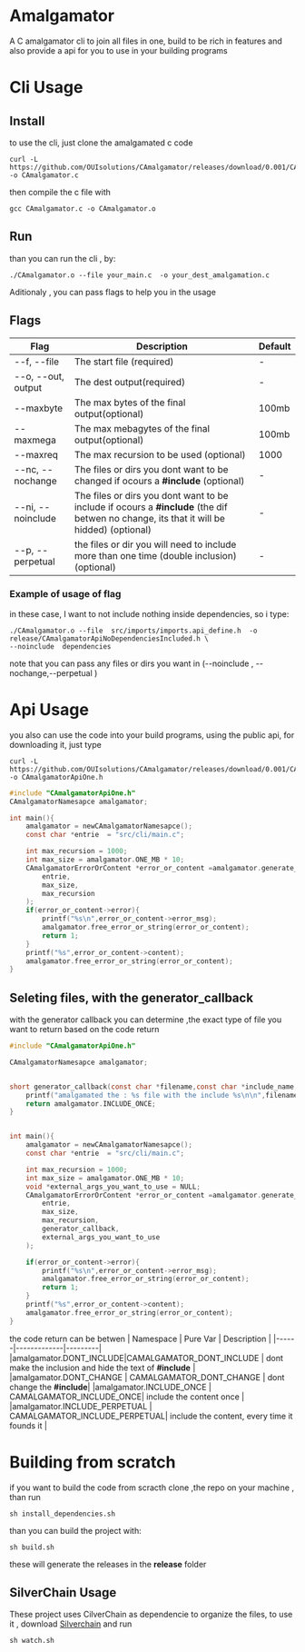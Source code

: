 # Amalgamator
A C amalgamator cli to join all files in one, build to be rich in features
and also provide a api for you to use in your building programs


# Cli Usage
## Install
to use the  cli, just clone the amalgamated c code
```shell
curl -L https://github.com/OUIsolutions/CAmalgamator/releases/download/0.001/CAmalgamator.c  -o CAmalgamator.c
```
then compile the c file with
```shell
gcc CAmalgamator.c -o CAmalgamator.o
```
## Run
than you can run the cli , by:
```shel
./CAmalgamator.o --file your_main.c  -o your_dest_amalgamation.c
```
Aditionaly , you can pass flags to help you in the usage
## Flags
| Flag | Description | Default |
|------|-------------|---------|
| --f, --file | The start file (required) | - |
| --o, --out, output | The dest output(required) | - |
|  --maxbyte | The max bytes of the final output(optional) | 100mb |
| --maxmega | The max mebagytes of the final output(optional) | 100mb |
| --maxreq | The max recursion to be used (optional) | 1000 |
|--nc, --nochange | The files or dirs you dont want to be changed if ocours a **#include** (optional) | - |
|--ni, --noinclude | The files or dirs you dont want to be include if ocours a **#include** (the dif betwen no change,  its that it will be hidded) (optional) | - |
|--p, --perpetual | the files or dir  you will need to include more than one time (double inclusion)  (optional) | - |

### Example of usage of flag
in these case, I want to not include nothing inside dependencies, so i type:
```shel
./CAmalgamator.o --file  src/imports/imports.api_define.h  -o release/CAmalgamatorApiNoDependenciesIncluded.h \
--noinclude  dependencies
```
note that you can pass any  files or dirs  you want in (--noinclude , --nochange,--perpetual )

# Api Usage
you also can use the code into your build programs, using the public api,
for downloading it, just type
```shel
curl -L https://github.com/OUIsolutions/CAmalgamator/releases/download/0.001/CAmalgamatorApiOne.h  -o CAmalgamatorApiOne.h

```

```c
#include "CAmalgamatorApiOne.h"
CAmalgamatorNamesapce amalgamator;

int main(){
    amalgamator = newCAmalgamatorNamesapce();
    const char *entrie  = "src/cli/main.c";

    int max_recursion = 1000;
    int max_size = amalgamator.ONE_MB * 10;
    CAmalgamatorErrorOrContent *error_or_content =amalgamator.generate_amalgamation_simple(
        entrie,
        max_size,
        max_recursion
    );
    if(error_or_content->error){
        printf("%s\n",error_or_content->error_msg);
        amalgamator.free_error_or_string(error_or_content);
        return 1;
    }
    printf("%s",error_or_content->content);
    amalgamator.free_error_or_string(error_or_content);
}

```
## Seleting files, with the generator_callback
with the generator callback you can determine ,the exact type of file  you want to return
based on the code return

```c
#include "CAmalgamatorApiOne.h"

CAmalgamatorNamesapce amalgamator;


short generator_callback(const char *filename,const char *include_name,void *args){
    printf("amalgamated the : %s file with the include %s\n\n",filename,include_name);
    return amalgamator.INCLUDE_ONCE;
}


int main(){
    amalgamator = newCAmalgamatorNamesapce();
    const char *entrie  = "src/cli/main.c";

    int max_recursion = 1000;
    int max_size = amalgamator.ONE_MB * 10;
    void *external_args_you_want_to_use = NULL;
    CAmalgamatorErrorOrContent *error_or_content =amalgamator.generate_amalgamation(
        entrie,
        max_size,
        max_recursion,
        generator_callback,
        external_args_you_want_to_use
    );

    if(error_or_content->error){
        printf("%s\n",error_or_content->error_msg);
        amalgamator.free_error_or_string(error_or_content);
        return 1;
    }
    printf("%s",error_or_content->content);
    amalgamator.free_error_or_string(error_or_content);
}

```

the code return can be betwen
| Namespace | Pure Var | Description |
|------|-------------|---------|
|amalgamator.DONT_INCLUDE|CAMALGAMATOR_DONT_INCLUDE | dont make the inclusion and hide the text of **#include** |
|amalgamator.DONT_CHANGE | CAMALGAMATOR_DONT_CHANGE | dont change the **#include**|
|amalgamator.INCLUDE_ONCE | CAMALGAMATOR_INCLUDE_ONCE| include the content once |
|amalgamator.INCLUDE_PERPETUAL | CAMALGAMATOR_INCLUDE_PERPETUAL| include the content, every time it founds it  |

# Building from scratch
if you want to build the code from scracth clone ,the repo on your machine , than run
```shel
sh install_dependencies.sh
```
than you can build the project with:
```shel
sh build.sh
```
these will generate the releases in the **release** folder

## SilverChain Usage
These project uses CilverChain as dependencie to organize the files,
to use it , download [Silverchain](https://github.com/OUIsolutions/SilverChain) and
run
```shel
sh watch.sh
```
